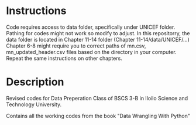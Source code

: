 # Instructions
Code requires access to data folder, specifically under UNICEF folder. Pathing for codes might not work so modify to adjust. In this repositorry, the data folder is located in Chapter 11-14 folder (Chapter 11-14/data/UNICEF/...)
  Chapter 6-8 might require you to correct paths of mn.csv, mn_updated_header.csv files based on the directory in your computer.
  Repeat the same instructions on other chapters.

# Description
Revised codes for Data Preperation Class of BSCS 3-B in Iloilo Science and Technology University.

Contains all the working codes from the book "Data Wrangling With Python"
